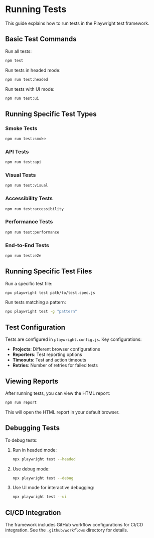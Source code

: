 <!-- Source: /Users/mzahirudeen/playwright-framework/docs/guides/RUNNING_TESTS.md -->

# Running Tests

This guide explains how to run tests in the Playwright test framework.

## Basic Test Commands

Run all tests:
```bash
npm test
```

Run tests in headed mode:
```bash
npm run test:headed
```

Run tests with UI mode:
```bash
npm run test:ui
```

## Running Specific Test Types

### Smoke Tests
```bash
npm run test:smoke
```

### API Tests
```bash
npm run test:api
```

### Visual Tests
```bash
npm run test:visual
```

### Accessibility Tests
```bash
npm run test:accessibility
```

### Performance Tests
```bash
npm run test:performance
```

### End-to-End Tests
```bash
npm run test:e2e
```

## Running Specific Test Files

Run a specific test file:
```bash
npx playwright test path/to/test.spec.js
```

Run tests matching a pattern:
```bash
npx playwright test -g "pattern"
```

## Test Configuration

Tests are configured in `playwright.config.js`. Key configurations:

- **Projects**: Different browser configurations
- **Reporters**: Test reporting options
- **Timeouts**: Test and action timeouts
- **Retries**: Number of retries for failed tests

## Viewing Reports

After running tests, you can view the HTML report:
```bash
npm run report
```

This will open the HTML report in your default browser.

## Debugging Tests

To debug tests:

1. Run in headed mode:
   ```bash
   npx playwright test --headed
   ```

2. Use debug mode:
   ```bash
   npx playwright test --debug
   ```

3. Use UI mode for interactive debugging:
   ```bash
   npx playwright test --ui
   ```

## CI/CD Integration

The framework includes GitHub workflow configurations for CI/CD integration. See the `.github/workflows` directory for details.